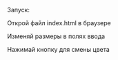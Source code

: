Запуск:

Открой файл index.html в браузере

Изменяй размеры в полях ввода

Нажимай кнопку для смены цвета
